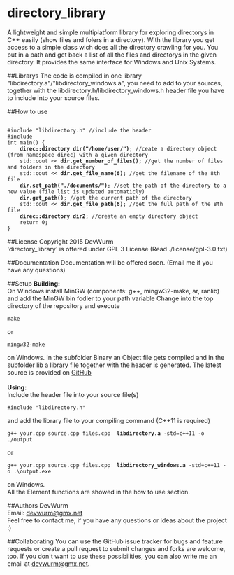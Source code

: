 # directory_library
A lightweight and simple multiplatform library for exploring directorys in C++ easily (show files and folers in a directory).
With the library you get access to a simple class wich does all the directory crawling for you. You put in a path and
get back a list of all the files and directorys in the given directory. It provides the same interface for Windows and Unix Systems.

##Librarys
The code is compiled in one library "libdirectory.a"/"libdirectory_windows.a", you need to add to your sources, together with the libdirectory.h/libdirectory_windows.h
header file you have to include into your source files.

##How to use
<pre><code>
#include "libdirectory.h" //include the header
#include <iostream>
int main() {
	<b>direc::directory dir("/home/user/")</b>; //ceate a directory object (from namespace direc) with a given directory
	std::cout << <b>dir.get_number_of_files()</b>; //get the number of files and folders in the directory
	std::cout << <b>dir.get_file_name(8)</b>; //get the filename of the 8th file
	<b>dir.set_path("./documents/")</b>; //set the path of the directory to a new value (file list is updated automaticly)
	<b>dir.get_path()</b>; //get the current path of the directory
	std::cout << <b>dir.get_file_path(8)</b>; //get the full path of the 8th file
	<b>direc::directory dir2</b>; //create an empty directory object
	return 0;
}
</code></pre>

##License
Copyright 2015 DevWurm<br>
'directory_library' is offered under GPL 3 License (Read ./license/gpl-3.0.txt)

##Documentation
Documentation will be offered soon. (Email me if you have any questions)

##Setup
<b>Building:</b><br>
On Windows install MinGW (components: g++, mingw32-make, ar, ranlib) and add the MinGW bin fodler to your path variable
Change into the top directory of the repository and execute
<pre><code>make</code></pre>
or
<pre><code>mingw32-make</code></pre>
on Windows.
In the subfolder Binary an Object file gets compiled and in the subfolder lib a library file together with the header is
generated. The latest source is provided on <a href="https://github.com/DevWurm/directory_library">GitHub</a><br><br>
<b>Using:</b><br>
Include the header file into your source file(s)
<pre><code>#include "libdirectory.h"</code></pre>
and add the library file to your compiling command (C++11 is required)
<pre><code>g++ your.cpp source.cpp files.cpp  <b>libdirectory.a</b> -std=c++11 -o ./output</code></pre>
or
<pre><code>g++ your.cpp source.cpp files.cpp  <b>libdirectory_windows.a</b> -std=c++11 -o .\output.exe</code></pre>
on Windows.
<br>
All the Element functions are showed in the how to use section.

##Authors
DevWurm<br>
Email: <a href='mailto:devwurm@gmx.net'>devwurm@gmx.net</a><br>
Feel free to contact me, if you have any questions or ideas about the project :)

##Collaborating
You can use the GitHub issue tracker for bugs and feature requests or create a pull request to submit 
changes and forks are welcome, too.
If you don't want to use these possibilities, you can also write me an email at 
<a href='mailto:devwurm@gmx.net'>devwurm@gmx.net</a>.
